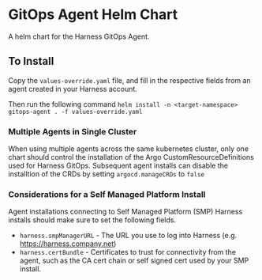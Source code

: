 # GitOps Agent Helm Chart

A helm chart for the Harness GitOps Agent.

## To Install

Copy the `values-override.yaml` file, and fill in the respective fields from an agent created in your Harness account.  

Then run the following command `helm install -n <target-namespace> gitops-agent . -f values-override.yaml`

### Multiple Agents in Single Cluster

When using multiple agents across the same kubernetes cluster, only one chart should control the installation of the Argo CustomResourceDefinitions used for Harness GitOps.  Subsequent agent installs can disable the installtion of the CRDs by setting `argocd.manageCRDs` to `false`

### Considerations for a Self Managed Platform Install

Agent installations connecting to Self Managed Platform (SMP) Harness installs should make sure to set the following fields.  

* `harness.smpManagerURL` - The URL you use to log into Harness (e.g. https://harness.company.net)
* `harness.certBundle` - Certificates to trust for connectivity from the agent, such as the CA cert chain or self signed cert used by your SMP install.
